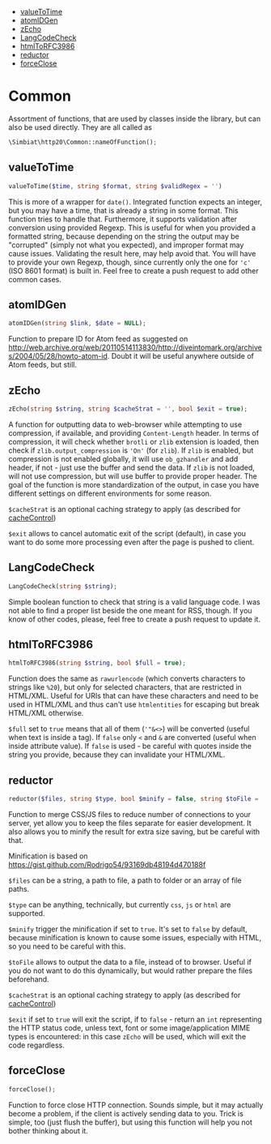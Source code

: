 - [valueToTime](#valuetotime)
- [atomIDGen](#atomidgen)
- [zEcho](#zecho)
- [LangCodeCheck](#langcodecheck)
- [htmlToRFC3986](#htmltorfc3986)
- [reductor](#reductor)
- [forceClose](#forceclose)

# Common

Assortment of functions, that are used by classes inside the library, but can also be used directly. They are all called as

```php
\Simbiat\http20\Common::nameOfFunction();
```

## valueToTime

```php
valueToTime($time, string $format, string $validRegex = '')
```

This is more of a wrapper for `date()`. Integrated function expects an integer, but you may have a time, that is already a string in some format. This function tries to handle that. Furthermore, it supports validation after conversion using provided Regexp. This is useful for when you provided a formatted string, because depending on the string the output may be "corrupted" (simply not what you expected), and improper format may cause issues. Validating the result here, may help avoid that. You will have to provide your own Regexp, though, since currently only the one for `'c'` (ISO 8601 format) is built in. Feel free to create a push request to add other common cases.

## atomIDGen

```php
atomIDGen(string $link, $date = NULL);
```

Function to prepare ID for Atom feed as suggested on http://web.archive.org/web/20110514113830/http://diveintomark.org/archives/2004/05/28/howto-atom-id. Doubt it will be useful anywhere outside of Atom feeds, but still.

## zEcho

```php
zEcho(string $string, string $cacheStrat = '', bool $exit = true);
```

A function for outputting data to web-browser while attempting to use compression, if available, and providing `Content-Length` header. In terms of compression, it will check whether `brotli` or `zlib` extension is loaded, then check if `zlib.output_compression` is `'On'` (for `zlib`). If `zlib` is enabled, but compression is not enabled globally, it will use `ob_gzhandler` and add header, if not - just use the buffer and send the data. If `zlib` is not loaded, will not use compression, but will use buffer to provide proper header. The goal of the function is more standardization of the output, in case you have different settings on different environments for some reason.

`$cacheStrat` is an optional caching strategy to apply (as described for [cacheControl](Headers.md#cacheControl))

`$exit` allows to cancel automatic exit of the script (default), in case you want to do some more processing even after the page is pushed to client.

## LangCodeCheck

```php
LangCodeCheck(string $string);
```

Simple boolean function to check that string is a valid language code. I was not able to find a proper list beside the one meant for RSS, though. If you know of other codes, please, feel free to create a push request to update it.

## htmlToRFC3986

```php
htmlToRFC3986(string $string, bool $full = true);
```

Function does the same as `rawurlencode` (which converts characters to strings like `%20`), but only for selected characters, that are restricted in HTML/XML. Useful for URIs that can have these characters and need to be used in HTML/XML and thus can't use `htmlentities` for escaping but break HTML/XML otherwise.

`$full` set to `true` means that all of them (`'"&<>`) will be converted (useful when text is inside a tag). If `false` only `<` and `&` are converted (useful when inside attribute value). If `false` is used - be careful with quotes inside the string you provide, because they can invalidate your HTML/XML.

## reductor

```php
reductor($files, string $type, bool $minify = false, string $toFile = '', string $cacheStrat = '');
```

Function to merge CSS/JS files to reduce number of connections to your server, yet allow you to keep the files separate for easier development. It also allows you to minify the result for extra size saving, but be careful with that.

Minification is based on https://gist.github.com/Rodrigo54/93169db48194d470188f

`$files` can be a string, a path to file, a path to folder or an array of file paths.

`$type` can be anything, technically, but currently `css`, `js` or `html` are supported.

`$minify` trigger the minification if set to `true`. It's set to `false` by default, because minification is known to cause some issues, especially with HTML, so you need to be careful with this.

`$toFile` allows to output the data to a file, instead of to browser. Useful if you do not want to do this dynamically, but would rather prepare the files beforehand.

`$cacheStrat` is an optional caching strategy to apply (as described for [cacheControl](Headers.md#cachecontrol))

`$exit` if set to `true` will exit the script, if to `false` - return an `int` representing the HTTP status code, unless text, font or some image/application MIME types is encountered: in this case `zEcho` will be used, which will exit the code regardless.

## forceClose

```php
forceClose();
```

Function to force close HTTP connection. Sounds simple, but it may actually become a problem, if the client is actively sending data to you. Trick is simple, too (just flush the buffer), but using this function will help you not bother thinking about it.
